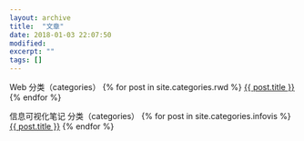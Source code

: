 ```yaml
---
layout: archive
title:  "文章"
date: 2018-01-03 22:07:50 
modified:
excerpt: ""
tags: []
---
```

Web 分类（categories）
{% for post in site.categories.rwd %}
	<a href='{{ site.url }}{{ post.url }}'>{{ post.title }}</a>
{% endfor %}

信息可视化笔记 分类（categories）
{% for post in site.categories.infovis %}
	<a href='{{ site.url }}{{ post.url }}'>{{ post.title }}</a>
{% endfor %}